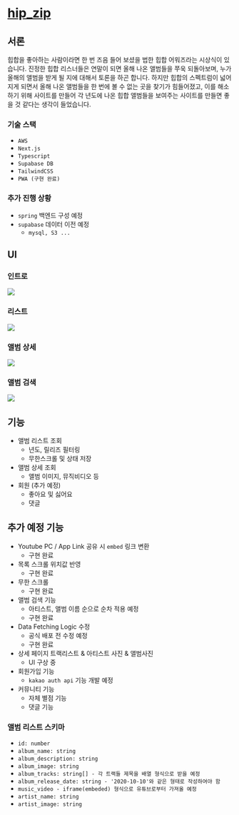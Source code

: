 # [hip_zip](https://hip-zip.kro.kr)

## 서론

힙합을 좋아하는 사람이라면 한 번 즈음 들어 보셨을 법한 힙합 어워즈라는 시상식이 있습니다. 진정한 힙합 리스너들은 연말이 되면 올해 나온 앨범들을 쭈욱 되돌아보며, 누가 올해의 앨범을 받게 될 지에 대해서 토론을 하곤 합니다. 하지만 힙합의 스펙트럼이 넓어지게 되면서 올해 나온 앨범들을 한 번에 볼 수 없는 곳을 찾기가 힘들어졌고, 이를 해소하기 위해 사이트를 만들어 각 년도에 나온 힙합 앨범들을 보여주는 사이트를 만들면 좋을 것 같다는 생각이 들었습니다.

### 기술 스택

- `AWS`
- `Next.js`
- `Typescript`
- `Supabase DB`
- `TailwindCSS`
-  `PWA (구현 완료)`

### 추가 진행 상황
- `spring` 백엔드 구성 예정
- `supabase` 데이터 이전 예정
  - `mysql, S3 ...`

## UI
### 인트로
![](public/README/img.png)

### 리스트
![](public/README/img_1.png)

### 앨범 상세
![](public/README/img_2.png)

### 앨범 검색
![](public/README/img_3.png)

## 기능
- 앨범 리스트 조회
  - 년도, 릴리즈 필터링
  - 무한스크롤 및 상태 저장
- 앨범 상세 조회
  - 앨범 이미지, 뮤직비디오 등
- 회원 (추가 예정)
  - 좋아요 및 싫어요
  - 댓글

## 추가 예정 기능
- Youtube PC / App Link 공유 시 `embed` 링크 변환
  - 구현 완료
- 목록 스크롤 위치값 반영
  - 구현 완료
- 무한 스크롤
  - 구현 완료
- 앨범 검색 기능
  - 아티스트, 앨범 이름 순으로 순차 적용 예정
  - 구현 완료
- Data Fetching Logic 수정
  - 공식 배포 전 수정 예정
  - 구현 완료
- 상세 페이지 트랙리스트 & 아티스트 사진 & 앨범사진
  - UI 구상 중
- 회원가입 기능
  - `kakao auth api` 기능 개발 예정
- 커뮤니티 기능
  - 자체 별점 기능
  - 댓글 기능

### 앨범 리스트 스키마

- `id: number`
- `album_name: string`
- `album_description: string`
- `album_image: string`
- `album_tracks: string[] - 각 트랙들 제목을 배열 형식으로 받을 예정`
- `album_release_date: string - '2020-10-10'와 같은 형태로 작성하여야 함`
- `music_video - iframe(embeded) 형식으로 유튜브로부터 가져올 예정`
- `artist_name: string`
- `artist_image: string`
